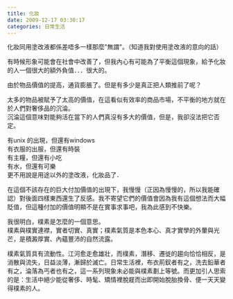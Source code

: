 ```yaml
---
title: 化妝
date: 2009-12-17 03:30:17
categories: 日常生活
---
```


  
化妝同用塗改液都係差唔多一樣那麼"無謂"。（知道我對使用塗改液的意向的話）  
  
有時候形象可能會在社會中改善了，但我內心有可能為了平衡這個現象，給予化妝的人一個很大的額外負值．．．很大的。  
  
由於物品價值的提高，通貨膨脹了。但是有多少是真正把人類推前了呢？  
  
太多的物品被賦予了太高的價值，在這看似有效率的商品市場，不平衡的地方就在於人們對奢侈品的沉淪。  
沉淪這個意味對能夠活在當下的人們真沒有多大的價值，但是，我卻沒法把它否定。  
  
有unix 的出現，但還有windows  
有衣服的出服，但還有時裝  
有主糧，但還有小吃  
有水，但還有可樂  
更不用說是用途以外的塗改液，化妝品了．  
  
在這個不該存在的巨大付加價值的出現下，我慢慢（正因為慢慢的，所以我能確認）對後面四樣東西還生了反感。我不寄望它們的價值會因為我有這個想法而大幅貶值，但這種付加的價值明顯不是在實事求事吧，我為此感到不快樂。  
  
我很明白，樸素是怎麼的一個意思。  
 樸素與樸實連襟，實者切實、真實；樸素氣質是本色本心、真才實學的外暈與光芒，是積澱厚實、內蘊豐沛的自然流露。

 樸素氣質具有流動性。江河愈走愈雄壯，而樸素，潛移、遷徙的趨向恰恰相反，是消散與流失，日益淡薄，漸歸於滅亡。日常生活裡，布衣荊釵者有之，洗去鉛華者有之，淪落為丐者也有之，這一系列現象未必能與樸素劃上等號。而更加引人思索的是：生活中絕少能從奢侈、時髦、矯情裡脫屣而出即開始脫胎換骨、便一天天變得樸素的人。
